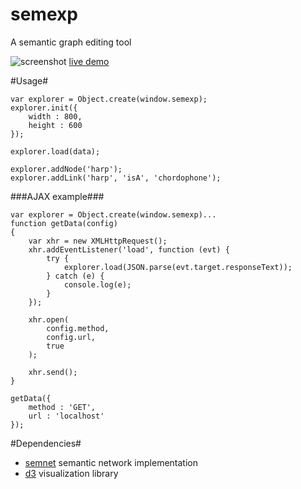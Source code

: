semexp
======

A semantic graph editing tool

![screenshot](http://monomon.me/semexp/images/semexp.png)
[live demo](http://monomon.me/semexp/)

#Usage#
```
var explorer = Object.create(window.semexp);
explorer.init({
	width : 800,
	height : 600
});

explorer.load(data);

explorer.addNode('harp');
explorer.addLink('harp', 'isA', 'chordophone');
```
###AJAX example###
```
var explorer = Object.create(window.semexp)...
function getData(config)
{
	var xhr = new XMLHttpRequest();
	xhr.addEventListener('load', function (evt) {
		try {
			explorer.load(JSON.parse(evt.target.responseText));
		} catch (e) {
			console.log(e);
		}
	});

	xhr.open(
		config.method,
		config.url,
		true
	);
	
	xhr.send();
}

getData({
	method : 'GET',
	url : 'localhost'
});
```
	
#Dependencies#
* [semnet](https://github.com/asciimoo/semnet) semantic network implementation
* [d3](https://github.com/mbostock/d3) visualization library
